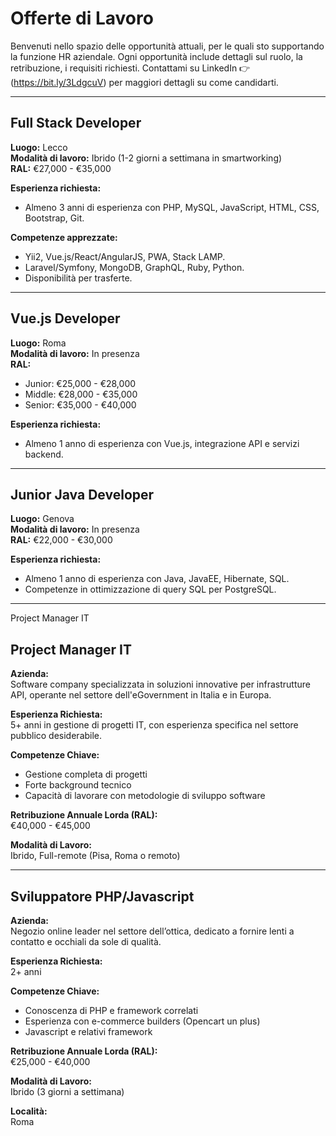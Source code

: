 # Offerte di Lavoro

Benvenuti nello spazio delle opportunità attuali, per le quali sto supportando la funzione HR aziendale. Ogni opportunità include dettagli sul ruolo, la retribuzione, i requisiti richiesti.
Contattami su LinkedIn 👉 (https://bit.ly/3LdgcuV) per maggiori dettagli su come candidarti.

---

## Full Stack Developer 
**Luogo:** Lecco  
**Modalità di lavoro:** Ibrido (1-2 giorni a settimana in smartworking)  
**RAL:** €27,000 - €35,000  

**Esperienza richiesta:**
- Almeno 3 anni di esperienza con PHP, MySQL, JavaScript, HTML, CSS, Bootstrap, Git.
  
**Competenze apprezzate:**
- Yii2, Vue.js/React/AngularJS, PWA, Stack LAMP.
- Laravel/Symfony, MongoDB, GraphQL, Ruby, Python.
- Disponibilità per trasferte.

---

## Vue.js Developer 
**Luogo:** Roma  
**Modalità di lavoro:** In presenza  
**RAL:**
- Junior: €25,000 - €28,000
- Middle: €28,000 - €35,000
- Senior: €35,000 - €40,000

**Esperienza richiesta:**
- Almeno 1 anno di esperienza con Vue.js, integrazione API e servizi backend.

---

## Junior Java Developer 
**Luogo:** Genova  
**Modalità di lavoro:** In presenza  
**RAL:** €22,000 - €30,000  

**Esperienza richiesta:**
- Almeno 1 anno di esperienza con Java, JavaEE, Hibernate, SQL.
- Competenze in ottimizzazione di query SQL per PostgreSQL.

---

 Project Manager IT
 
## Project Manager IT

**Azienda:**  
Software company specializzata in soluzioni innovative per infrastrutture API, operante nel settore dell'eGovernment in Italia e in Europa.

**Esperienza Richiesta:**  
5+ anni in gestione di progetti IT, con esperienza specifica nel settore pubblico desiderabile.

**Competenze Chiave:**  
- Gestione completa di progetti
- Forte background tecnico
- Capacità di lavorare con metodologie di sviluppo software

**Retribuzione Annuale Lorda (RAL):**  
€40,000 - €45,000

**Modalità di Lavoro:**  
Ibrido, Full-remote (Pisa, Roma o remoto) 

---

## Sviluppatore PHP/Javascript

**Azienda:**  
Negozio online leader nel settore dell’ottica, dedicato a fornire lenti a contatto e occhiali da sole di qualità.

**Esperienza Richiesta:**  
2+ anni

**Competenze Chiave:**  
- Conoscenza di PHP e framework correlati
- Esperienza con e-commerce builders (Opencart un plus)
- Javascript e relativi framework

**Retribuzione Annuale Lorda (RAL):**  
€25,000 - €40,000

**Modalità di Lavoro:**  
Ibrido (3 giorni a settimana)

**Località:**  
Roma
